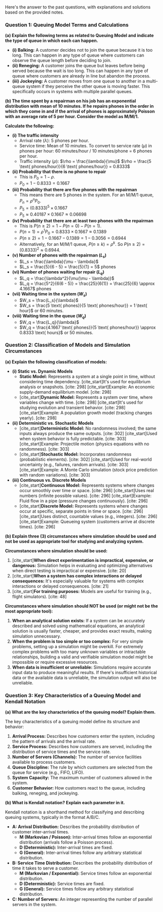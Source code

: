 Here's the answer to the past questions, with explanations and solutions based on the provided notes.

### Question 1: Queuing Model Terms and Calculations

**(a) Explain the following terms as related to Queuing Model and indicate the type of queue in which each can happen.**

* **(i) Balking:** A customer decides not to join the queue because it is too long. This can happen in any type of queue where customers can observe the queue length before deciding to join.
* **(ii) Reneging:** A customer joins the queue but leaves before being served because the wait is too long. This can happen in any type of queue where customers are already in line but abandon the process.
* **(iii) Jockeying:** A customer moves from one queue to another in a multi-queue system if they perceive the other queue is moving faster. This specifically occurs in systems with multiple parallel queues.

**(b) The time spent by a repairman on his job has an exponential distribution with mean of 10 minutes. If he repairs phones in the order in which they come in and if the arrival of phones is approximately Poisson with an average rate of 5 per hour. Consider the model as M/M/1.**

**Calculate the following:**

* **(i) The traffic intensity**
    * Arrival rate ($\lambda$): 5 phones per hour.
    * Service time: Mean of 10 minutes. To convert to service rate ($\mu$) in phones per hour: 60 minutes/hour / 10 minutes/phone = 6 phones per hour.
    * Traffic intensity ($\rho$): $\rho = \frac{\lambda}{\mu}$
        $\rho = \frac{5 \text{ phones/hour}}{6 \text{ phones/hour}} = 0.8333$
* **(ii) Probability that there is no phone to repair**
    * This is $P_0 = 1 - \rho$.
    * $P_0 = 1 - 0.8333 = 0.1667$
* **(iii) Probability that there are five phones with the repairman**
    * This means there are 5 phones in the system. For an M/M/1 queue, $P_n = \rho^n P_0$.
    * $P_5 = (0.8333)^5 \times 0.1667$
    * $P_5 \approx 0.40187 \times 0.1667 \approx 0.06698$
* **(iv) Probability that there are at least two phones with the repairman**
    * This is $P(n \ge 2) = 1 - P(n=0) - P(n=1)$.
    * $P(n=1) = \rho^1 P_0 = 0.8333 \times 0.1667 \approx 0.1389$
    * $P(n \ge 2) = 1 - 0.1667 - 0.1389 = 1 - 0.3056 = 0.6944$
    * Alternatively, for an M/M/1 queue, $P(n \ge k) = \rho^k$. So $P(n \ge 2) = (0.8333)^2 \approx 0.6944$.
* **(v) Number of phones with the repairman ($L_s$)**
    * $L_s = \frac{\lambda}{\mu - \lambda}$
    * $L_s = \frac{5}{6 - 5} = \frac{5}{1} = 5$ phones
* **(vi) Number of phones waiting for repair ($L_q$)**
    * $L_q = \frac{\lambda^2}{\mu(\mu - \lambda)}$
    * $L_q = \frac{5^2}{6(6 - 5)} = \frac{25}{6(1)} = \frac{25}{6} \approx 4.1667$ phones
* **(vii) Waiting time in the system ($W_s$)**
    * $W_s = \frac{L_s}{\lambda}$
    * $W_s = \frac{5 \text{ phones}}{5 \text{ phones/hour}} = 1 \text{ hour}$ or 60 minutes.
* **(viii) Waiting time in the queue ($W_q$)**
    * $W_q = \frac{L_q}{\lambda}$
    * $W_q = \frac{4.1667 \text{ phones}}{5 \text{ phones/hour}} \approx 0.8333 \text{ hours}$ or 50 minutes.

### Question 2: Classification of Models and Simulation Circumstances

**(a) Explain the following classification of models:**

* **(i) Static vs. Dynamic Models**
    * **Static Model:** Represents a system at a single point in time, without considering time dependency. [cite_start]It's used for equilibrium analysis or snapshots. [cite: 298] [cite_start]Example: An economic supply-demand equilibrium model. [cite: 298]
    * [cite_start]**Dynamic Model:** Represents a system over time, where variables change with time. [cite: 298] [cite_start]It's used for studying evolution and transient behavior. [cite: 298] [cite_start]Example: A population growth model (tracking changes yearly). [cite: 298]
* **(ii) Deterministic vs. Stochastic Models**
    * [cite_start]**Deterministic Model:** No randomness involved; the same inputs always produce the same outputs. [cite: 302] [cite_start]Used when system behavior is fully predictable. [cite: 303] [cite_start]Example: Projectile motion (physics equations with no randomness). [cite: 303]
    * [cite_start]**Stochastic Model:** Incorporates randomness (probabilistic elements). [cite: 302] [cite_start]Used for real-world uncertainty (e.g., failures, random arrivals). [cite: 303] [cite_start]Example: A Monte Carlo simulation (stock price prediction with random variations). [cite: 303]
* **(iii) Continuous vs. Discrete Models**
    * [cite_start]**Continuous Model:** Represents systems where changes occur smoothly over time or space. [cite: 296] [cite_start]Uses real numbers (infinite possible values). [cite: 296] [cite_start]Example: Fluid flow in a pipe (pressure changes continuously). [cite: 296]
    * [cite_start]**Discrete Model:** Represents systems where changes occur at specific, separate points in time or space. [cite: 296] [cite_start]Uses distinct, countable values (e.g., integers). [cite: 296] [cite_start]Example: Queueing system (customers arrive at discrete times). [cite: 296]

**(b) Explain three (3) circumstances where simulation should be used and not be used as appropriate tool for studying and analyzing system.**

**Circumstances where simulation should be used:**
1.  [cite_start]**When direct experimentation is impractical, expensive, or dangerous:** Simulation helps in evaluating and optimizing alternatives when direct testing is impractical or expensive. [cite: 20]
2.  [cite_start]**When a system has complex interactions or delayed consequences:** It's especially valuable for systems with complex interactions or delayed consequences. [cite: 21]
3.  [cite_start]**For training purposes:** Models are useful for training (e.g., flight simulators). [cite: 48]

**Circumstances where simulation should NOT be used (or might not be the most appropriate tool):**
1.  **When an analytical solution exists:** If a system can be accurately described and solved using mathematical equations, an analytical solution is usually faster, cheaper, and provides exact results, making simulation unnecessary.
2.  **When the problem is too simple or too complex:** For very simple problems, setting up a simulation might be overkill. For extremely complex problems with too many unknown variables or intractable relationships, building a valid and verifiable simulation model might be impossible or require excessive resources.
3.  **When data is insufficient or unreliable:** Simulations require accurate input data to produce meaningful results. If there's insufficient historical data or the available data is unreliable, the simulation output will also be unreliable.

### Question 3: Key Characteristics of a Queuing Model and Kendall Notation

**(a) What are the key characteristics of the queuing model? Explain them.**

The key characteristics of a queuing model define its structure and behavior:
1.  **Arrival Process:** Describes how customers enter the system, including the pattern of arrivals and the arrival rate.
2.  **Service Process:** Describes how customers are served, including the distribution of service times and the service rate.
3.  **Number of Servers (Channels):** The number of service facilities available to process customers.
4.  **Queue Discipline:** The rule by which customers are selected from the queue for service (e.g., FIFO, LIFO).
5.  **System Capacity:** The maximum number of customers allowed in the system.
6.  **Customer Behavior:** How customers react to the queue, including balking, reneging, and jockeying.

**(b) What is Kendall notation? Explain each parameter in it.**

Kendall notation is a shorthand method for classifying and describing queuing systems, typically in the format A/B/C.
* **A: Arrival Distribution:** Describes the probability distribution of customer inter-arrival times.
    * **M (Markovian / Poisson):** Inter-arrival times follow an exponential distribution (arrivals follow a Poisson process).
    * **D (Deterministic):** Inter-arrival times are fixed.
    * **G (General):** Inter-arrival times follow any arbitrary statistical distribution.
* **B: Service Time Distribution:** Describes the probability distribution of time it takes to serve a customer.
    * **M (Markovian / Exponential):** Service times follow an exponential distribution.
    * **D (Deterministic):** Service times are fixed.
    * **G (General):** Service times follow any arbitrary statistical distribution.
* **C: Number of Servers:** An integer representing the number of parallel servers in the system.
